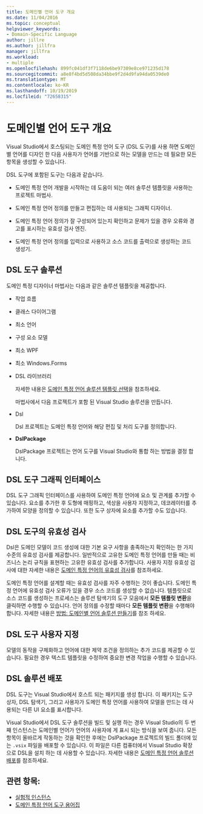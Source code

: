 ```yaml
---
title: 도메인별 언어 도구 개요
ms.date: 11/04/2016
ms.topic: conceptual
helpviewer_keywords:
- Domain-Specific Language
author: jillre
ms.author: jillfra
manager: jillfra
ms.workload:
- multiple
ms.openlocfilehash: 899fc041df3f7118de6be97309e8ce971235d178
ms.sourcegitcommit: a8e8f4bd5d508da34bbe9f2d4d9fa94da0539de0
ms.translationtype: MT
ms.contentlocale: ko-KR
ms.lasthandoff: 10/19/2019
ms.locfileid: "72658315"
---
```

# <a name="overview-of-domain-specific-language-tools"></a>도메인별 언어 도구 개요
Visual Studio에서 호스팅되는 도메인 특정 언어 도구 (DSL 도구)를 사용 하면 도메인별 언어를 디자인 한 다음 사용자가 언어를 기반으로 하는 모델을 만드는 데 필요한 모든 항목을 생성할 수 있습니다.

 DSL 도구에 포함된 도구는 다음과 같습니다.

- 도메인 특정 언어 개발을 시작하는 데 도움이 되는 여러 솔루션 템플릿을 사용하는 프로젝트 마법사.

- 도메인 특정 언어 정의를 만들고 편집하는 데 사용되는 그래픽 디자이너.

- 도메인 특정 언어 정의가 잘 구성되어 있는지 확인하고 문제가 있을 경우 오류와 경고를 표시하는 유효성 검사 엔진.

- 도메인 특정 언어 정의를 입력으로 사용하고 소스 코드를 출력으로 생성하는 코드 생성기.

## <a name="the-dsl-tools-solution"></a>DSL 도구 솔루션
 도메인 특정 디자이너 마법사는 다음과 같은 솔루션 템플릿을 제공합니다.

- 작업 흐름

- 클래스 다이어그램

- 최소 언어

- 구성 요소 모델

- 최소 WPF

- 최소 Windows.Forms

- DSL 라이브러리

  자세한 내용은 [도메인 특정 언어 솔루션 템플릿 선택](../modeling/choosing-a-domain-specific-language-solution-template.md)을 참조하세요.

  마법사에서 다음 프로젝트가 포함 된 Visual Studio 솔루션을 만듭니다.

- Dsl

   Dsl 프로젝트는 도메인 특정 언어와 해당 편집 및 처리 도구를 정의합니다.

- **DslPackage**

   DslPackage 프로젝트는 언어 도구를 Visual Studio와 통합 하는 방법을 결정 합니다.

## <a name="the-dsl-tools-graphical-interface"></a>DSL 도구 그래픽 인터페이스
 DSL 도구 그래픽 인터페이스를 사용하여 도메인 특정 언어에 요소 및 관계를 추가할 수 있습니다. 요소를 추가한 후 도형에 매핑하고, 색상을 사용자 지정하고, 데코레이터를 추가하여 모양을 정의할 수 있습니다. 또한 도구 상자에 요소를 추가할 수도 있습니다.

## <a name="validation-in-dsl-tools"></a>DSL 도구의 유효성 검사
 Dsl은 도메인 모델이 코드 생성에 대한 기본 요구 사항을 충족하는지 확인하는 한 가지 수준의 유효성 검사를 제공합니다. 일반적으로 고유한 도메인 특정 언어를 만들 때는 비즈니스 논리 규칙을 표현하는 고유한 유효성 검사를 추가합니다. 사용자 지정 유효성 검사에 대한 자세한 내용은 [도메인 특정 언어의 유효성 검사](../modeling/validation-in-a-domain-specific-language.md)를 참조하세요.

 도메인 특정 언어를 설계할 때는 유효성 검사를 자주 수행하는 것이 좋습니다. 도메인 특정 언어에 유효성 검사 오류가 있을 경우 소스 코드를 생성할 수 없습니다. 템플릿으로 소스 코드를 생성하는 프로세스는 솔루션 탐색기의 도구 모음에서 **모든 템플릿 변환**을 클릭하면 수행할 수 있습니다. 언어 정의를 수정할 때마다 **모든 템플릿 변환**을 수행해야 합니다. 자세한 내용은 [방법: 도메인별 언어 솔루션 만들기](../modeling/how-to-create-a-domain-specific-language-solution.md)를 참조 하세요.

## <a name="customization-of-dsl-tools"></a>DSL 도구 사용자 지정
 모델의 동작을 구체화하고 언어에 대한 제약 조건을 정의하는 추가 코드를 제공할 수 있습니다. 필요한 경우 텍스트 템플릿을 수정하여 중요한 변경 작업을 수행할 수 있습니다.

## <a name="distributing-your-dsl-solution"></a>DSL 솔루션 배포
 DSL 도구는 Visual Studio에서 호스트 되는 패키지를 생성 합니다. 이 패키지는 도구 상자, DSL 탐색기, 그리고 사용자가 도메인 특정 언어를 사용하여 모델을 만드는 데 사용되는 다른 UI 요소를 표시합니다.

 Visual Studio에서 DSL 도구 솔루션을 빌드 및 실행 하는 경우 Visual Studio의 두 번째 인스턴스는 도메인별 언어가 언어의 사용자에 게 표시 되는 방식을 보여 줍니다. 모든 항목이 올바르게 작동하는 것을 확인한 후에는 DslPackage 프로젝트의 빌드 폴더에 있는 `.vsix` 파일을 배포할 수 있습니다. 이 파일은 다른 컴퓨터에서 Visual Studio 확장으로 DSL을 설치 하는 데 사용할 수 있습니다.  자세한 내용은 [도메인 특정 언어 솔루션 배포](msi-and-vsix-deployment-of-a-dsl.md)를 참조하세요.

## <a name="see-also"></a>관련 항목:

- [실험적 인스턴스](../extensibility/the-experimental-instance.md)
- [도메인 특정 언어 도구 용어집](https://msdn.microsoft.com/ca5e84cb-a315-465c-be24-76aa3df276aa)